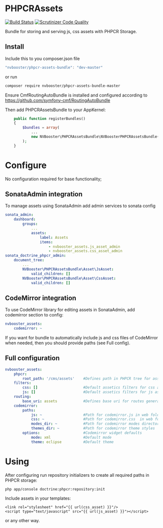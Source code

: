 # PHPCRAssets

[![Build Status](https://scrutinizer-ci.com/g/nvbooster/PHPCRAssets/badges/build.png?b=master)](https://scrutinizer-ci.com/g/nvbooster/PHPCRAssets/build-status/master)
[![Scrutinizer Code Quality](https://scrutinizer-ci.com/g/nvbooster/PHPCRAssets/badges/quality-score.png?b=master)](https://scrutinizer-ci.com/g/nvbooster/PHPCRAssets/?branch=master)

Bundle for storing and serving js, css assets with PHPCR Storage.

## Install

Include this to you composer.json file

``` js
"nvbooster/phpcr-assets-bundle": "dev-master"
```

or run 

```sh
composer require nvbooster/phpcr-assets-bundle-master
```

Ensure CmfRoutingAutoBundle is installed and configured according to https://github.com/symfony-cmf/RoutingAutoBundle

Then add PHPCRAssetsBundle to your AppKernel:

```php
	public function registerBundles()
    {
        $bundles = array(
			...        
            new NVBooster\PHPCRAssetsBundle\NVBoosterPHPCRAssetsBundle(),
        );
    }
```

# Configure

No configuration required for base functionality;

## SonataAdmin integration

To manage assets using SonataAdmin add admin services to sonata config

```yml
sonata_admin:
    dashboard:
        groups:
        	...
            assets:
                label: Assets
                items:
                    - nvbooster_assets.js_asset_admin
                    - nvbooster_assets.css_asset_admin
sonata_doctrine_phpcr_admin:
    document_tree:
		...
        NVBooster\PHPCRAssetsBundle\Asset\JsAsset:
            valid_children: []
        NVBooster\PHPCRAssetsBundle\Asset\CssAsset:
            valid_children: []
```

## CodeMirror integration

To use CodeMirror library for editing assets in SonataAdmin, add codemirror section to config:

```yml
nvbooster_assets:
	codemirror: ~
```	

If you want for bundle to automatically include js and css files of CodeMirror when needed, then you should provide paths (see Full config).


## Full configuration
```yml
nvbooster_assets:
    phpcr:        
        root_path: '/cms/assets'	#Defines path in PHPCR tree for assets to store in    
    filters:
        css: []						#Default assetics filters for css assets
        js: []						#Default assetics filters for js assets
    routing:        
        base_uri: assets 			#Defines base uri for routes generated    
    codemirror:						
        paths:
            js: ~        			#Path for codemirror.js in web folder            	
            css: ~                  #Path for codemirror.css  in web folder
            modes_dir: ~            #Path for codemirror modes directory in web folder
            themes_dir: ~           #Path for codemirror theme styles  in web folder
        options:                	#Codemirror widget defaults
			mode: xml				#Default mode
			theme: eclipse			#Default theme
```
	
# Using

After configuring run repository initializers to create all required paths in PHPCR storage:

```sh
php app/console doctrine:phpcr:repository:init
```

Include assets in your templates:

```twig
<link rel="stylesheet" href="{{ url(css_asset) }}"/>
<script type="text/javascript" src="{{ url(js_asset) }}"></script>
```

or any other way.


